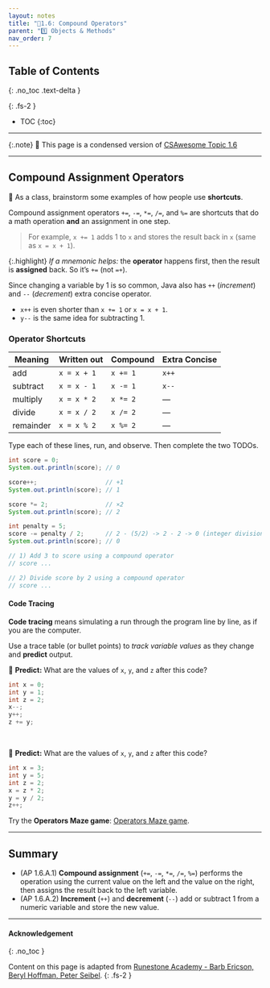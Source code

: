 ```yaml
---
layout: notes
title: "📓1.6: Compound Operators" 
parent: "1️⃣ Objects & Methods"
nav_order: 7
---
```


## Table of Contents
{: .no_toc .text-delta }

{: .fs-2 }
- TOC
{:toc}

---

{:.note}
📖 This page is a condensed version of [CSAwesome Topic 1.6](https://runestone.academy/ns/books/published/csawesome2/topic-1-6-compound-operators.html) 

---

## Compound Assignment Operators 

<div class="task" markdown="block">

💬 As a class, brainstorm some examples of how people use **shortcuts**.
  
</div>

Compound assignment operators `+=`, `-=`, `*=`, `/=`, and `%=` are shortcuts that do a math operation **and** an assignment in one step.  
> For example, `x += 1` adds 1 to `x` and stores the result back in `x` (same as `x = x + 1`).

{:.highlight}
_If a mnemonic helps:_ the **operator** happens first, then the result is **assigned** back. So it’s `+=` (not `=+`).

Since changing a variable by 1 is so common, Java also has `++` (_increment_) and `--` (_decrement_) extra concise operator.  
- `x++` is even shorter than `x += 1` or `x = x + 1`.  
- `y--` is the same idea for subtracting 1.

### Operator Shortcuts

| Meaning        | Written out      | Compound | Extra Concise |
|---|---|---|---|
| add            | `x = x + 1`      | `x += 1` | `x++` |
| subtract       | `x = x - 1`      | `x -= 1` | `x--` |
| multiply       | `x = x * 2`      | `x *= 2` | — |
| divide         | `x = x / 2`      | `x /= 2` | — |
| remainder      | `x = x % 2`      | `x %= 2` | — |

<div class="task" markdown="block">

Type each of these lines, run, and observe. Then complete the two TODOs.

```java
int score = 0;
System.out.println(score); // 0

score++;                   // +1
System.out.println(score); // 1

score *= 2;                // ×2
System.out.println(score); // 2

int penalty = 5;
score -= penalty / 2;      // 2 - (5/2) -> 2 - 2 -> 0 (integer division)
System.out.println(score); // 0

// 1) Add 3 to score using a compound operator
// score ...

// 2) Divide score by 2 using a compound operator
// score ...
```

</div>

#### Code Tracing

**Code tracing** means simulating a run through the program line by line, as if you are the computer. 

Use a trace table (or bullet points) to _track variable values_ as they change and **predict** output.

<div class="task" markdown="block">

🔮 **Predict:** What are the values of `x`, `y`, and `z` after this code?

```java
int x = 0;
int y = 1;
int z = 2;
x--;
y++;
z += y;
```

</div>

<br>

<div class="task" markdown="block">

🔮 **Predict:** What are the values of `x`, `y`, and `z` after this code?

```java
int x = 3;
int y = 5;
int z = 2;
x = z * 2;
y = y / 2;
z++;
```

</div>

Try the **Operators Maze game**: <a href="https://docs.google.com/document/d/1ZjA8oKeo8FYx2nXX4OOq5lUihopIQQ_HY-eoE5yZkk8/edit?usp=sharing" target="_blank" style="text-decoration:underline">Operators Maze game</a>.

---

## Summary

* (AP 1.6.A.1) **Compound assignment** (`+=`, `-=`, `*=`, `/=`, `%=`) performs the operation using the current value on the left and the value on the right, then assigns the result back to the left variable.
* (AP 1.6.A.2) **Increment** (`++`) and **decrement** (`--`) add or subtract 1 from a numeric variable and store the new value.

---

#### Acknowledgement
{: .no_toc }

Content on this page is adapted from [Runestone Academy - Barb Ericson, Beryl Hoffman, Peter Seibel](https://runestone.academy/ns/books/published/csawesome2/csawesome2.html).
{: .fs-2 }

